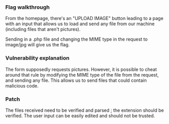 ### Flag walkthrough
From the homepage, there's an "UPLOAD IMAGE" button leading to a page with an input that allows us to load and send any file from our machine (including files that aren't pictures).

Sending in a .php file and changing the MIME type in the request to image/jpg will give us the flag.

### Vulnerability explanation
The form supposedly requests pictures. However, it is possible to cheat around that rule by modifying the MIME type of the file from the request, and sending any file. This allows us to send files that could contain malicious code.

### Patch
The files received need to be verified and parsed ; the extension should be verified. The user input can be easily edited and should not be trusted.